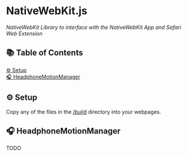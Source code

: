 # NativeWebKit.js
_NativeWebKit Library to interface with the NativeWebKit App and Safari Web Extension_

## 📚 Table of Contents
[⚙️ Setup](#%EF%B8%8F-setup)  
[🎧 HeadphoneMotionManager](#-headphonemotionmanager)

## ⚙️ Setup
Copy any of the files in the [/build](https://github.com/zakaton/NativeWebKit.js/tree/main/build) directory into your webpages.

## 🎧 HeadphoneMotionManager
TODO
